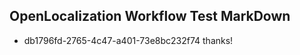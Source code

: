 ## OpenLocalization Workflow Test MarkDown
* db1796fd-2765-4c47-a401-73e8bc232f74 
thanks!<!--HONumber=Mar16_HO3-->
